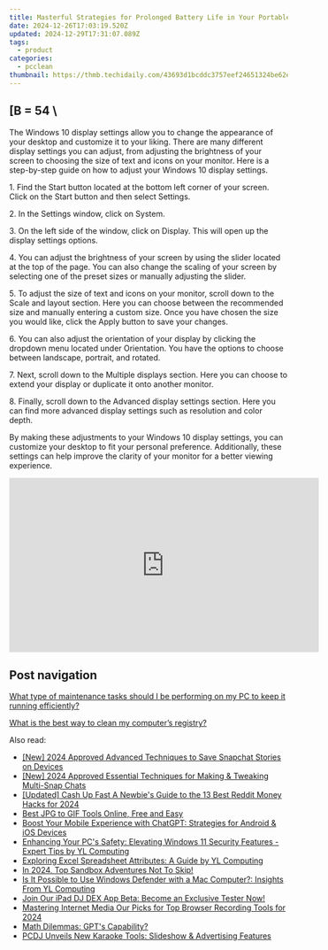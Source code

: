 ```yaml
---
title: Masterful Strategies for Prolonged Battery Life in Your Portable PC – Guided by YL Computing Experts
date: 2024-12-26T17:03:19.520Z
updated: 2024-12-29T17:31:07.089Z
tags:
  - product
categories:
  - pcclean
thumbnail: https://thmb.techidaily.com/43693d1bcddc3757eef24651324be62efb3dc8d54599f3df8a30593f96e0aa27.jpg
---
```


## \[B = 54 \

The Windows 10 display settings allow you to change the appearance of your desktop and customize it to your liking. There are many different display settings you can adjust, from adjusting the brightness of your screen to choosing the size of text and icons on your monitor. Here is a step-by-step guide on how to adjust your Windows 10 display settings. 

1\. Find the Start button located at the bottom left corner of your screen. Click on the Start button and then select Settings.

2\. In the Settings window, click on System.

3\. On the left side of the window, click on Display. This will open up the display settings options. 

4\. You can adjust the brightness of your screen by using the slider located at the top of the page. You can also change the scaling of your screen by selecting one of the preset sizes or manually adjusting the slider.

5\. To adjust the size of text and icons on your monitor, scroll down to the Scale and layout section. Here you can choose between the recommended size and manually entering a custom size. Once you have chosen the size you would like, click the Apply button to save your changes.

6\. You can also adjust the orientation of your display by clicking the dropdown menu located under Orientation. You have the options to choose between landscape, portrait, and rotated.

7\. Next, scroll down to the Multiple displays section. Here you can choose to extend your display or duplicate it onto another monitor.

8\. Finally, scroll down to the Advanced display settings section. Here you can find more advanced display settings such as resolution and color depth. 

By making these adjustments to your Windows 10 display settings, you can customize your desktop to fit your personal preference. Additionally, these settings can help improve the clarity of your monitor for a better viewing experience.

<!-- affiliate ads begin -->
<iframe width="560" height="315" src="https://www.youtube.com/embed/K4lRBnNnd9k?si=5e0MbdOz-fF6Ry_k" title="YouTube video player" frameborder="0" allow="accelerometer; autoplay; clipboard-write; encrypted-media; gyroscope; picture-in-picture; web-share" referrerpolicy="strict-origin-when-cross-origin" allowfullscreen></iframe>
<!-- affiliate ads end -->

## Post navigation

[What type of maintenance tasks should I be performing on my PC to keep it running efficiently?](https://tools.techidaily.com/pcclean/products/)

[What is the best way to clean my computer’s registry?](https://tools.techidaily.com/pcclean/products/)

<ins class="adsbygoogle"
     style="display:block"
     data-ad-format="autorelaxed"
     data-ad-client="ca-pub-7571918770474297"
     data-ad-slot="1223367746"></ins>

<ins class="adsbygoogle"
     style="display:block"
     data-ad-client="ca-pub-7571918770474297"
     data-ad-slot="8358498916"
     data-ad-format="auto"
     data-full-width-responsive="true"></ins>

<span class="atpl-alsoreadstyle">Also read:</span>
<div><ul>
<li><a href="https://snapchat-videos.techidaily.com/new-2024-approved-advanced-techniques-to-save-snapchat-stories-on-devices/"><u>[New] 2024 Approved Advanced Techniques to Save Snapchat Stories on Devices</u></a></li>
<li><a href="https://snapchat-videos.techidaily.com/new-2024-approved-essential-techniques-for-making-and-tweaking-multi-snap-chats/"><u>[New] 2024 Approved Essential Techniques for Making & Tweaking Multi-Snap Chats</u></a></li>
<li><a href="https://fox-access.techidaily.com/updated-cash-up-fast-a-newbies-guide-to-the-13-best-reddit-money-hacks-for-2024/"><u>[Updated] Cash Up Fast A Newbie's Guide to the 13 Best Reddit Money Hacks for 2024</u></a></li>
<li><a href="https://extra-hints.techidaily.com/best-jpg-to-gif-tools-online-free-and-easy/"><u>Best JPG to GIF Tools Online, Free and Easy</u></a></li>
<li><a href="https://tech-hub.techidaily.com/boost-your-mobile-experience-with-chatgpt-strategies-for-android-and-ios-devices/"><u>Boost Your Mobile Experience with ChatGPT: Strategies for Android & iOS Devices</u></a></li>
<li><a href="https://win-cloud.techidaily.com/enhancing-your-pcs-safety-elevating-windows-11-security-features-expert-tips-by-yl-computing/"><u>Enhancing Your PC's Safety: Elevating Windows 11 Security Features - Expert Tips by YL Computing</u></a></li>
<li><a href="https://win-cloud.techidaily.com/exploring-excel-spreadsheet-attributes-a-guide-by-yl-computing/"><u>Exploring Excel Spreadsheet Attributes: A Guide by YL Computing</u></a></li>
<li><a href="https://on-screen-recording.techidaily.com/1715859854810-in-2024-top-sandbox-adventures-not-to-skip/"><u>In 2024, Top Sandbox Adventures Not To Skip!</u></a></li>
<li><a href="https://win-cloud.techidaily.com/is-it-possible-to-use-windows-defender-with-a-mac-computer-insights-from-yl-computing/"><u>Is It Possible to Use Windows Defender with a Mac Computer?: Insights From YL Computing</u></a></li>
<li><a href="https://win-cloud.techidaily.com/join-our-ipad-dj-dex-app-beta-become-an-exclusive-tester-now/"><u>Join Our iPad DJ DEX App Beta: Become an Exclusive Tester Now!</u></a></li>
<li><a href="https://video-screen-grab.techidaily.com/mastering-internet-media-our-picks-for-top-browser-recording-tools-for-2024/"><u>Mastering Internet Media Our Picks for Top Browser Recording Tools for 2024</u></a></li>
<li><a href="https://tech-haven.techidaily.com/math-dilemmas-gpts-capability/"><u>Math Dilemmas: GPT's Capability?</u></a></li>
<li><a href="https://win-cloud.techidaily.com/pcdj-unveils-new-karaoke-tools-slideshow-and-advertising-features/"><u>PCDJ Unveils New Karaoke Tools: Slideshow & Advertising Features</u></a></li>
</ul></div>

